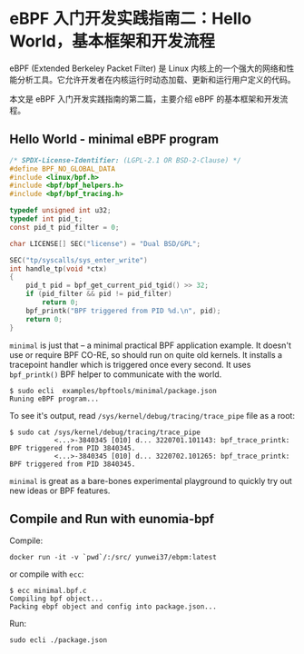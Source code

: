 # eBPF 入门开发实践指南二：Hello World，基本框架和开发流程

eBPF (Extended Berkeley Packet Filter) 是 Linux 内核上的一个强大的网络和性能分析工具。它允许开发者在内核运行时动态加载、更新和运行用户定义的代码。

本文是 eBPF 入门开发实践指南的第二篇，主要介绍 eBPF 的基本框架和开发流程。

## Hello World - minimal eBPF program

```c
/* SPDX-License-Identifier: (LGPL-2.1 OR BSD-2-Clause) */
#define BPF_NO_GLOBAL_DATA
#include <linux/bpf.h>
#include <bpf/bpf_helpers.h>
#include <bpf/bpf_tracing.h>

typedef unsigned int u32;
typedef int pid_t;
const pid_t pid_filter = 0;

char LICENSE[] SEC("license") = "Dual BSD/GPL";

SEC("tp/syscalls/sys_enter_write")
int handle_tp(void *ctx)
{
	pid_t pid = bpf_get_current_pid_tgid() >> 32;
	if (pid_filter && pid != pid_filter)
		return 0;
	bpf_printk("BPF triggered from PID %d.\n", pid);
	return 0;
}
```

`minimal` is just that – a minimal practical BPF application example. It
doesn't use or require BPF CO-RE, so should run on quite old kernels. It
installs a tracepoint handler which is triggered once every second. It uses
`bpf_printk()` BPF helper to communicate with the world. 


```console
$ sudo ecli  examples/bpftools/minimal/package.json
Runing eBPF program...
```

To see it's output,
read `/sys/kernel/debug/tracing/trace_pipe` file as a root:

```shell
$ sudo cat /sys/kernel/debug/tracing/trace_pipe
           <...>-3840345 [010] d... 3220701.101143: bpf_trace_printk: BPF triggered from PID 3840345.
           <...>-3840345 [010] d... 3220702.101265: bpf_trace_printk: BPF triggered from PID 3840345.
```

`minimal` is great as a bare-bones experimental playground to quickly try out
new ideas or BPF features.

## Compile and Run with eunomia-bpf

 

Compile:

```console
docker run -it -v `pwd`/:/src/ yunwei37/ebpm:latest
```

or compile with `ecc`:

```console
$ ecc minimal.bpf.c
Compiling bpf object...
Packing ebpf object and config into package.json...
```

Run:

```console
sudo ecli ./package.json
```
